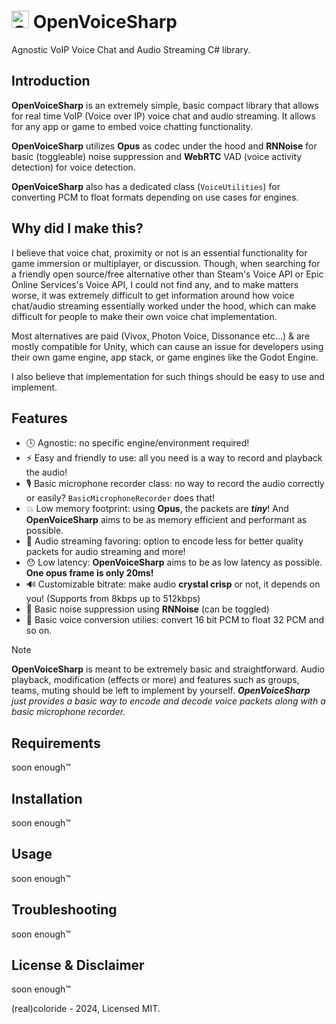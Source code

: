 # <img src="https://raw.githubusercontent.com/realcoloride/OpenVoiceSharp/master/openvoicesharp.png" alt="OpenVoiceSharp" width="28" height="28"> OpenVoiceSharp

Agnostic VoIP Voice Chat and Audio Streaming C# library.

## Introduction

**OpenVoiceSharp** is an extremely simple, basic compact library that allows for real time VoIP (Voice over IP) voice chat and audio streaming. It allows for any app or game to embed voice chatting functionality.

**OpenVoiceSharp** utilizes **Opus** as codec under the hood and **RNNoise** for basic (toggleable) noise suppression and **WebRTC** VAD (voice activity detection) for voice detection.

**OpenVoiceSharp** also has a dedicated class (`VoiceUtilities`) for converting PCM to float formats depending on use cases for engines.

## Why did I make this?

I believe that voice chat, proximity or not is an essential functionality for game immersion or multiplayer, or discussion. Though, when searching for a friendly open source/free alternative other than Steam's Voice API or Epic Online Services's Voice API, I could not find any, and to make matters worse, it was extremely difficult to get information around how voice chat/audio streaming essentially worked under the hood, which can make difficult for people to make their own voice chat implementation.

Most alternatives are paid (Vivox, Photon Voice, Dissonance etc...) & are mostly compatible for Unity, which can cause an issue for developers using their own game engine, app stack, or game engines like the Godot Engine.

I also believe that implementation for such things should be easy to use and implement.

## Features

- 🕓 Agnostic: no specific engine/environment required!
- ⚡ Easy and friendly to use: all you need is a way to record and playback the audio!
- 🎙️ Basic microphone recorder class: no way to record the audio correctly or easily? `BasicMicrophoneRecorder` does that!
- 💥 Low memory footprint: using **Opus**, the packets are ***tiny***! And **OpenVoiceSharp** aims to be as memory efficient and performant as possible.
- 🎵 Audio streaming favoring: option to encode less for better quality packets for audio streaming and more!
- 😯 Low latency: **OpenVoiceSharp** aims to be as low latency as possible. **One opus frame is only 20ms!**
- 🔊 Customizable bitrate: make audio **crystal crisp** or not, it depends on you! (Supports from 8kbps up to 512kbps)
- 🍃 Basic noise suppression using **RNNoise** (can be toggled)
- 🧪 Basic voice conversion utilies: convert 16 bit PCM to float 32 PCM and so on.

> [!NOTE]  
> **OpenVoiceSharp** is meant to be extremely basic and straightforward. Audio playback, modification (effects or more) and features such as groups, teams, muting should be left to implement by yourself. 
> _**OpenVoiceSharp** just provides a basic way to encode and decode voice packets along with a basic microphone recorder._

## Requirements

soon enough:tm:

## Installation

soon enough:tm:

## Usage

soon enough:tm:

## Troubleshooting

soon enough:tm:

## License & Disclaimer

soon enough:tm:

(real)coloride - 2024, Licensed MIT.
